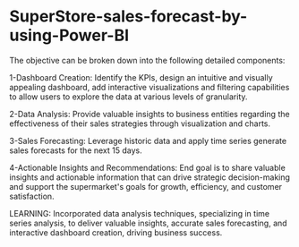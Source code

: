 # SuperStore-sales-forecast-by-using-Power-BI
The objective can be broken down into the following detailed components:

1-Dashboard Creation: Identify the KPIs, design an intuitive and visually appealing dashboard, add interactive visualizations and filtering capabilities to allow users to explore the data at various levels of granularity.

2-Data Analysis: Provide valuable insights to business entities regarding the effectiveness of their sales strategies through visualization and charts.

3-Sales Forecasting: Leverage historic data and apply time series generate sales forecasts for the next 15 days. 

4-Actionable Insights and Recommendations: End goal is to share valuable insights and actionable information that can drive strategic decision-making and support the supermarket's goals for growth, efficiency, and customer satisfaction. 

LEARNING:
Incorporated data analysis techniques, specializing in time series analysis, to deliver valuable insights, accurate sales forecasting, and interactive dashboard creation, driving business success.
